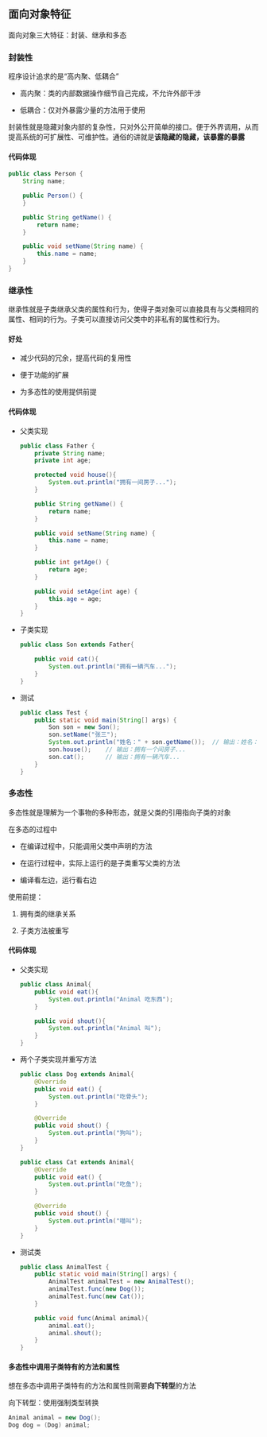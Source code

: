 ## 面向对象特征

面向对象三大特征：封装、继承和多态

### 封装性

程序设计追求的是“高内聚、低耦合”

- 高内聚：类的内部数据操作细节自己完成，不允许外部干涉

- 低耦合：仅对外暴露少量的方法用于使用

封装性就是隐藏对象内部的复杂性，只对外公开简单的接口。便于外界调用，从而提高系统的可扩展性、可维护性。通俗的讲就是**该隐藏的隐藏，该暴露的暴露**

#### 代码体现

```java
public class Person {
    String name;

    public Person() {
    }

    public String getName() {
        return name;
    }

    public void setName(String name) {
        this.name = name;
    }
}
```

### 继承性

继承性就是子类继承父类的属性和行为，使得子类对象可以直接具有与父类相同的属性、相同的行为。子类可以直接访问父类中的非私有的属性和行为。

#### 好处

- 减少代码的冗余，提高代码的复用性

- 便于功能的扩展

- 为多态性的使用提供前提

#### 代码体现

- 父类实现
  
  ```java
  public class Father {
      private String name;
      private int age;
  
      protected void house(){
          System.out.println("拥有一间房子...");
      }
  
      public String getName() {
          return name;
      }
  
      public void setName(String name) {
          this.name = name;
      }
  
      public int getAge() {
          return age;
      }
  
      public void setAge(int age) {
          this.age = age;
      }
  }
  ```

- 子类实现
  
  ```java
  public class Son extends Father{
  
      public void cat(){
          System.out.println("拥有一辆汽车...");
      }
  }
  ```

- 测试
  
  ```java
  public class Test {
      public static void main(String[] args) {
          Son son = new Son();
          son.setName("张三");
          System.out.println("姓名：" + son.getName());  // 输出：姓名：张三
          son.house();    // 输出：拥有一个间房子...
          son.cat();      // 输出：拥有一辆汽车...
      }
  }
  ```

### 多态性

多态性就是理解为一个事物的多种形态，就是父类的引用指向子类的对象

在多态的过程中

- 在编译过程中，只能调用父类中声明的方法

- 在运行过程中，实际上运行的是子类重写父类的方法

- 编译看左边，运行看右边

使用前提：

1. 拥有类的继承关系

2. 子类方法被重写

#### 代码体现

- 父类实现
  
  ```java
  public class Animal{
      public void eat(){
          System.out.println("Animal 吃东西");
      }
  
      public void shout(){
          System.out.println("Animal 叫");
      }
  }
  ```

- 两个子类实现并重写方法
  
  ```java
  public class Dog extends Animal{
      @Override
      public void eat() {
          System.out.println("吃骨头");
      }
  
      @Override
      public void shout() {
          System.out.println("狗叫");
      }
  }
  
  public class Cat extends Animal{
      @Override
      public void eat() {
          System.out.println("吃鱼");
      }
  
      @Override
      public void shout() {
          System.out.println("喵叫");
      }
  }
  ```

- 测试类
  
  ```java
  public class AnimalTest {
      public static void main(String[] args) {
          AnimalTest animalTest = new AnimalTest();
          animalTest.func(new Dog());
          animalTest.func(new Cat());
      }
  
      public void func(Animal animal){
          animal.eat();
          animal.shout();
      }
  }
  ```

#### 多态性中调用子类特有的方法和属性

想在多态中调用子类特有的方法和属性则需要**向下转型**的方法

向下转型：使用强制类型转换

```java
Animal animal = new Dog();
Dog dog = (Dog) animal;
```
